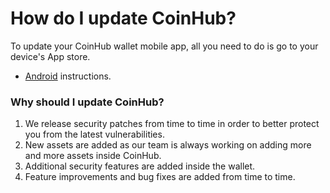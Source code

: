 # How do I update CoinHub?

To update your CoinHub wallet mobile app, all you need to do is go to your device's App store.

- [Android](https://support.google.com/googleplay/answer/113412) instructions.

### Why should I update CoinHub?

1. We release security patches from time to time in order to better protect you from the latest vulnerabilities.
2. New assets are added as our team is always working on adding more and more assets inside CoinHub.
3. Additional security features are added inside the wallet.
4. Feature improvements and bug fixes are added from time to time.


